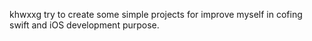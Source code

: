 khwxxg try to create some simple projects for improve myself in cofing swift and iOS development purpose.
